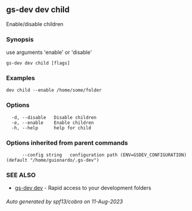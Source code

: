 ## gs-dev dev child

Enable/disable children

### Synopsis

use arguments 'enable' or 'disable'

```
gs-dev dev child [flags]
```

### Examples

```
dev child --enable /home/some/folder
```

### Options

```
  -d, --disable   Disable children
  -e, --enable    Enable children
  -h, --help      help for child
```

### Options inherited from parent commands

```
      --config string   configuration path (ENV=GSDEV_CONFIGURATION) (default "/home/guionardo/.gs-dev")
```

### SEE ALSO

* [gs-dev dev](gs-dev_dev.md)	 - Rapid access to your development folders

###### Auto generated by spf13/cobra on 11-Aug-2023
